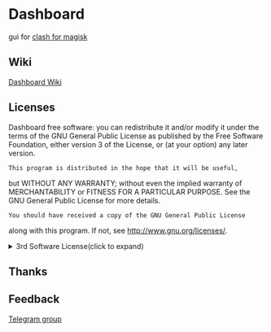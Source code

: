 # Dashboard

gui for [clash for magisk](https://github.com/Kr328/ClashForMagisk)


## Wiki

[Dashboard Wiki](https://github.com/Dashboard2/Dashboard/wiki)

## Licenses

Dashboard free software:
    you can redistribute it and/or modify it under the terms of the
GNU General Public License as published by the Free Software Foundation,
either version 3 of the License, or (at your option) any later version.

    This program is distributed in the hope that it will be useful, 
but WITHOUT ANY WARRANTY; without even the implied warranty of
MERCHANTABILITY or FITNESS FOR A PARTICULAR PURPOSE.  See the
GNU General Public License for more details.

    You should have received a copy of the GNU General Public License
along with this program.  If not, see <http://www.gnu.org/licenses/>.

<details>

  <summary>3rd Software License(click to expand)</summary>


GPL-3.0 License

- [Dreamacro/clash](https://github.com/Dreamacro/clash)

- [Kr328/ClashForMagisk](https://github.com/Kr328/ClashForMagisk)

MIT License

- [alecthw/mmdb_china_ip_list](https://github.com/alecthw/mmdb_china_ip_list/tree/release)

- [SukkaW/MyIP](https://github.com/SukkaW/MyIP)

WTFPL License

- [Showfom/sb.sb](https://github.com/Showfom/sb.sb)

No License

- [haishanh/yacd](https://github.com/haishanh/yacd)

</details>

## Thanks

## Feedback
[Telegram group](https://t.me/db4cmm)
